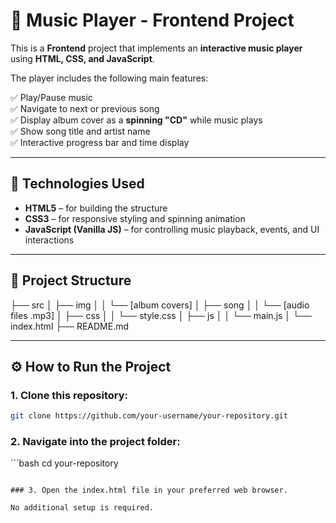 # 🎵 Music Player - Frontend Project

This is a **Frontend** project that implements an **interactive music player** using **HTML, CSS, and JavaScript**.

The player includes the following main features:

✅ Play/Pause music  
✅ Navigate to next or previous song  
✅ Display album cover as a **spinning "CD"** while music plays  
✅ Show song title and artist name  
✅ Interactive progress bar and time display

---

## 🚀 Technologies Used

- **HTML5** – for building the structure  
- **CSS3** – for responsive styling and spinning animation  
- **JavaScript (Vanilla JS)** – for controlling music playback, events, and UI interactions

---

## 📂 Project Structure

├── src
│ ├── img
│ │ └── [album covers]
│ ├── song
│ │ └── [audio files .mp3]
│ ├── css
│ │ └── style.css
│ ├── js
│ │ └── main.js
│ └── index.html
├── README.md


---

## ⚙️ How to Run the Project

### 1. Clone this repository:

```bash
git clone https://github.com/your-username/your-repository.git
```

### 2. Navigate into the project folder:

´´´bash
cd your-repository
```

### 3. Open the index.html file in your preferred web browser.

No additional setup is required.